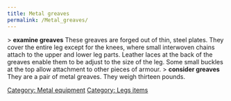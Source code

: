 ```yaml
---
title: Metal greaves
permalink: /Metal_greaves/
---
```


\> **examine greaves**
These greaves are forged out of thin, steel plates. They cover the
entire leg
except for the knees, where small interwoven chains attach to the upper
and
lower leg parts. Leather laces at the back of the greaves enable them to
be
adjust to the size of the leg. Some small buckles at the top allow
attachment
to other pieces of armour.
\> **consider greaves**
They are a pair of metal greaves.
They weigh thirteen pounds.

[Category: Metal equipment](Category:_Metal_equipment "wikilink")
[Category: Legs items](Category:_Legs_items "wikilink")